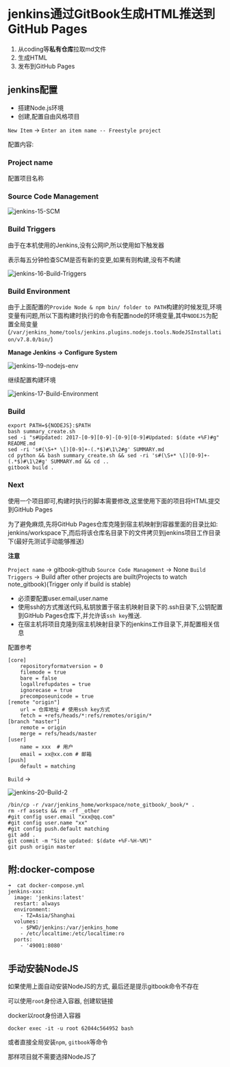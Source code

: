 # jenkins通过GitBook生成HTML推送到GitHub Pages

1. 从coding等**私有仓库**拉取md文件
2. 生成HTML
3. 发布到GitHub Pages

## jenkins配置

* 搭建Node.js环境
* 创建,配置自由风格项目

`New Item` -> `Enter an item name -- Freestyle project`

配置内容:

### Project name

配置项目名称

### Source Code Management

![jenkins-15-SCM](http://oi480zo5x.bkt.clouddn.com/jenkins-15-SCM.png)

### Build Triggers

由于在本机使用的Jenkins,没有公网IP,所以使用如下触发器

表示每五分钟检查SCM是否有新的变更,如果有则构建,没有不构建

![jenkins-16-Build-Triggers](http://oi480zo5x.bkt.clouddn.com/jenkins-16-Build-Triggers.png)

### Build Environment

由于上面配置的`Provide Node & npm bin/ folder to PATH`构建的时候发现,环境变量有问题,所以下面构建时执行的命令有配置node的环境变量,其中`NODEJS`为配置全局变量(`/var/jenkins_home/tools/jenkins.plugins.nodejs.tools.NodeJSInstallation/v7.8.0/bin/`)

**Manage Jenkins -> Configure System**

![jenkins-19-nodejs-env](http://oi480zo5x.bkt.clouddn.com/jenkins-19-nodejs-env.png)

继续配置构建环境

![jenkins-17-Build-Environment](http://oi480zo5x.bkt.clouddn.com/jenkins-17-Build-Environment.png)

### Build

```shell
export PATH=${NODEJS}:$PATH
bash summary_create.sh
sed -i "s#Updated: 2017-[0-9][0-9]-[0-9][0-9]#Updated: $(date +%F)#g" README.md
sed -ri 's#(\S+* \[)[0-9]+-(.*$)#\1\2#g' SUMMARY.md
cd python && bash summary_create.sh && sed -ri 's#(\S+* \[)[0-9]+-(.*$)#\1\2#g' SUMMARY.md && cd ..
gitbook build .
```

### Next

使用一个项目即可,构建时执行的脚本需要修改,这里使用下面的项目将HTML提交到GitHub Pages

为了避免麻烦,先将GitHub Pages仓库克隆到宿主机映射到容器里面的目录比如: jenkins/workspace下,而后将该仓库名目录下的文件拷贝到jenkins项目工作目录下(最好先测试手动能够推送)

**注意**

`Project name` -> gitbook-github
`Source Code Management` -> None
`Build Triggers` -> Build after other projects are built(Projects to watch note_gitbook)(Trigger only if build is stable)

* 必须要配置user.email,user.name
* 使用ssh的方式推送代码,私钥放置于宿主机映射目录下的.ssh目录下,公钥配置到GitHub Pages仓库下,并允许该`ssh key`推送.
* 在宿主机将项目克隆到宿主机映射目录下的jenkins工作目录下,并配置相关信息

配置参考

```shell
[core]
    repositoryformatversion = 0
    filemode = true
    bare = false
    logallrefupdates = true
    ignorecase = true
    precomposeunicode = true
[remote "origin"]
    url = 仓库地址 # 使用ssh key方式
    fetch = +refs/heads/*:refs/remotes/origin/*
[branch "master"]
    remote = origin
    merge = refs/heads/master
[user]
    name = xxx  # 用户
    email = xx@xx.com # 邮箱
[push]
    default = matching
```

`Build` ->

![jenkins-20-Build-2](http://oi480zo5x.bkt.clouddn.com/jenkins-20-Build-2.png)

```shell
/bin/cp -r /var/jenkins_home/workspace/note_gitbook/_book/* .
rm -rf assets && rm -rf _other
#git config user.email "xxx@qq.com"
#git config user.name "xx"
#git config push.default matching
git add .
git commit -m "Site updated: $(date +%F-%H-%M)"
git push origin master
```

## 附:docker-compose

```shell
➜  cat docker-compose.yml
jenkins-xxx:
  image: 'jenkins:latest'
  restart: always
  environment:
    - TZ=Asia/Shanghai
  volumes:
    - $PWD/jenkins:/var/jenkins_home
    - /etc/localtime:/etc/localtime:ro
  ports:
    - '49001:8080'
```

## 手动安装NodeJS

如果使用上面自动安装NodeJS的方式, 最后还是提示gitbook命令不存在

可以使用`root`身份进入容器, 创建软链接

docker以root身份进入容器

```shell
docker exec -it -u root 62044c564952 bash
```

或者直接全局安装`npm`, `gitbook`等命令

那样项目就不需要选择NodeJS了
